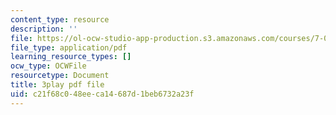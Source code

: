 ```yaml
---
content_type: resource
description: ''
file: https://ol-ocw-studio-app-production.s3.amazonaws.com/courses/7-01sc-fundamentals-of-biology-fall-2011/c21f68c048eeca14687d1beb6732a23f_x_vlxGFrZLY.pdf
file_type: application/pdf
learning_resource_types: []
ocw_type: OCWFile
resourcetype: Document
title: 3play pdf file
uid: c21f68c0-48ee-ca14-687d-1beb6732a23f
---
```

